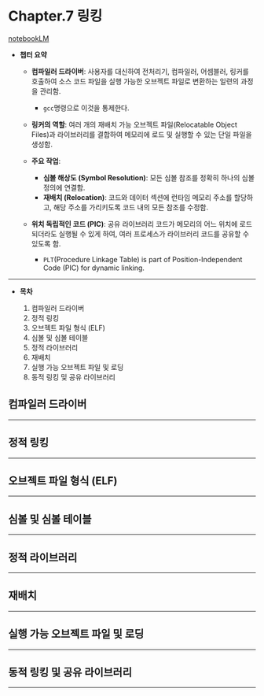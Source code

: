 # Chapter.7 링킹


[notebookLM](https://notebooklm.google.com/notebook/f405095d-572f-4992-bf85-e8781645f33a)


- **챕터 요약**

  - **컴파일러 드라이버**: 사용자를 대신하여 전처리기, 컴파일러, 어셈블러, 링커를 호출하여 소스 코드
    파일을 실행 가능한 오브젝트 파일로 변환하는 일련의 과정을 관리함.
    - `gcc`명령으로 이것을 통제한다.

  - **링커의 역할**: 여러 개의 재배치 가능 오브젝트 파일(Relocatable Object Files)과 라이브러리를
    결합하여 메모리에 로드 및 실행할 수 있는 단일 파일을 생성함.

  - **주요 작업**:
    - **심볼 해상도 (Symbol Resolution)**: 모든 심볼 참조를 정확히 하나의 심볼 정의에 연결함.
    - **재배치 (Relocation)**: 코드와 데이터 섹션에 런타임 메모리 주소를 할당하고, 해당 주소를
      가리키도록 코드 내의 모든 참조를 수정함.

  - **위치 독립적인 코드 (PIC)**: 공유 라이브러리 코드가 메모리의 어느 위치에 로드되더라도 실행될 수
    있게 하여, 여러 프로세스가 라이브러리 코드를 공유할 수 있도록 함.
    - `PLT`(Procedure Linkage Table) is part of Position-Independent Code (PIC) for dynamic linking.



---

- **목차**

  1. 컴파일러 드라이버
  2. 정적 링킹
  3. 오브젝트 파일 형식 (ELF)
  4. 심볼 및 심볼 테이블
  5. 정적 라이브러리
  6. 재배치
  7. 실행 가능 오브젝트 파일 및 로딩
  8. 동적 링킹 및 공유 라이브러리




## 컴파일러 드라이버


















---

## 정적 링킹


















---

## 오브젝트 파일 형식 (ELF)


















---

## 심볼 및 심볼 테이블


















---

## 정적 라이브러리


















---

## 재배치


















---

## 실행 가능 오브젝트 파일 및 로딩


















---

## 동적 링킹 및 공유 라이브러리


















---

